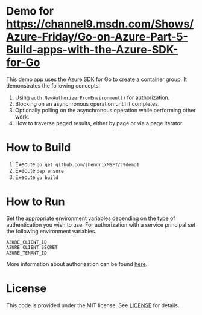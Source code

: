 # Demo for https://channel9.msdn.com/Shows/Azure-Friday/Go-on-Azure-Part-5-Build-apps-with-the-Azure-SDK-for-Go

This demo app uses the Azure SDK for Go to create a container group.  It demonstrates the following concepts.

1. Using `auth.NewAuthorizerFromEnvironment()` for authorization.
2. Blocking on an asynchronous operation until it completes.
3. Optionally polling on the asynchronous operation while performing other work.
4. How to traverse paged results, either by page or via a page iterator.

# How to Build

1. Execute `go get github.com/jhendrixMSFT/c9demo1`
2. Execute `dep ensure`
3. Execute `go build`

# How to Run

Set the appropriate environment variables depending on the type of authentication you wish to use.
For authorization with a service principal set the following environment variables.
```
AZURE_CLIENT_ID
AZURE_CLIENT_SECRET
AZURE_TENANT_ID
```
More information about authorization can be found [here](https://github.com/azure/azure-sdk-for-go#more-authentication-details).

# License

This code is provided under the MIT license. See [LICENSE](./LICENSE) for details.
